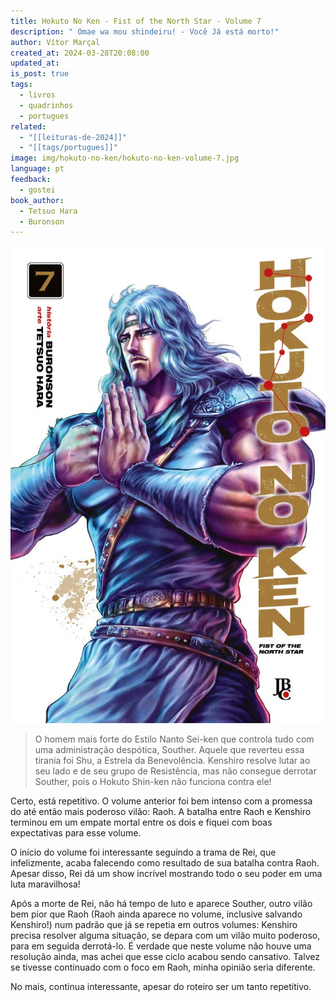 ```yaml
---
title: Hokuto No Ken - Fist of the North Star - Volume 7
description: " Omae wa mou shindeiru! - Você Já está morto!"
author: Vítor Marçal
created_at: 2024-03-28T20:08:00
updated_at: 
is_post: true
tags:
  - livros
  - quadrinhos
  - portugues
related:
  - "[[leituras-de-2024]]"
  - "[[tags/portugues]]"
image: img/hokuto-no-ken/hokuto-no-ken-volume-7.jpg
language: pt
feedback:
  - gostei
book_author:
  - Tetsuo Hara
  - Buronson
---
```


![hokuto-no-ken-volume-7](img/hokuto-no-ken/hokuto-no-ken-volume-7.jpg)

> O homem mais forte do Estilo Nanto Sei-ken que controla tudo com uma administração despótica, Souther. Aquele que reverteu essa tirania foi Shu, a Estrela da Benevolência. Kenshiro resolve lutar ao seu lado e de seu grupo de Resistência, mas não consegue derrotar Souther, pois o Hokuto Shin-ken não funciona contra ele!

Certo, está repetitivo. O volume anterior foi bem intenso com a promessa do até então mais poderoso vilão: Raoh. A batalha entre Raoh e Kenshiro terminou em um empate mortal entre os dois e fiquei com boas expectativas para esse volume.

O início do volume foi interessante seguindo a trama de Rei, que infelizmente, acaba falecendo como resultado de sua batalha contra Raoh. Apesar disso, Rei dá um show incrível mostrando todo o seu poder em uma luta maravilhosa! 

Após a morte de Rei, não há tempo de luto e aparece Souther, outro vilão bem pior que Raoh (Raoh ainda aparece no volume, inclusive salvando Kenshiro!) num padrão que já se repetia em outros volumes: Kenshiro precisa resolver alguma situação, se depara com um vilão muito poderoso, para em seguida derrotá-lo. É verdade que neste volume não houve uma resolução ainda, mas achei que esse ciclo acabou sendo cansativo. Talvez se tivesse continuado com o foco em Raoh, minha opinião seria diferente.

No mais, continua interessante, apesar do roteiro ser um tanto repetitivo.